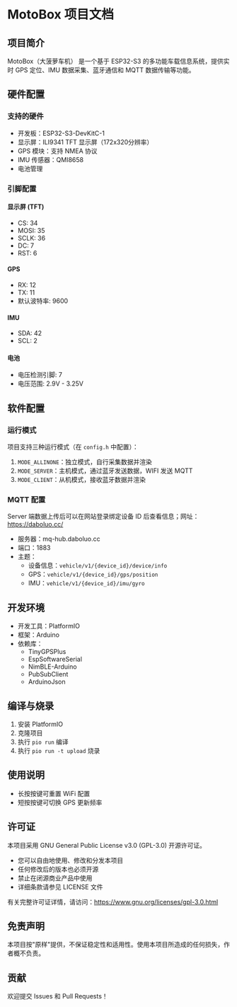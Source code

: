 # MotoBox 项目文档

## 项目简介

MotoBox（大菠萝车机） 是一个基于 ESP32-S3 的多功能车载信息系统，提供实时 GPS 定位、IMU 数据采集、蓝牙通信和 MQTT 数据传输等功能。

## 硬件配置

### 支持的硬件
- 开发板：ESP32-S3-DevKitC-1
- 显示屏：ILI9341 TFT 显示屏（172x320分辨率）
- GPS 模块：支持 NMEA 协议
- IMU 传感器：QMI8658
- 电池管理

### 引脚配置

#### 显示屏 (TFT)
- CS: 34
- MOSI: 35
- SCLK: 36
- DC: 7
- RST: 6

#### GPS
- RX: 12
- TX: 11
- 默认波特率: 9600

#### IMU
- SDA: 42
- SCL: 2

#### 电池
- 电压检测引脚: 7
- 电压范围: 2.9V - 3.25V

## 软件配置

### 运行模式

项目支持三种运行模式（在 `config.h` 中配置）：

1. `MODE_ALLINONE`：独立模式，自行采集数据并渲染
2. `MODE_SERVER`：主机模式，通过蓝牙发送数据，WIFI 发送 MQTT
3. `MODE_CLIENT`：从机模式，接收蓝牙数据并渲染

### MQTT 配置

Server 端数据上传后可以在网站登录绑定设备 ID 后查看信息；网址：https://daboluo.cc/

- 服务器：mq-hub.daboluo.cc
- 端口：1883
- 主题：
  - 设备信息：`vehicle/v1/{device_id}/device/info`
  - GPS：`vehicle/v1/{device_id}/gps/position`
  - IMU：`vehicle/v1/{device_id}/imu/gyro`

## 开发环境

- 开发工具：PlatformIO
- 框架：Arduino
- 依赖库：
  - TinyGPSPlus
  - EspSoftwareSerial
  - NimBLE-Arduino
  - PubSubClient
  - ArduinoJson

## 编译与烧录

1. 安装 PlatformIO
2. 克隆项目
3. 执行 `pio run` 编译
4. 执行 `pio run -t upload` 烧录

## 使用说明

- 长按按键可重置 WiFi 配置
- 短按按键可切换 GPS 更新频率

## 许可证

本项目采用 GNU General Public License v3.0 (GPL-3.0) 开源许可证。

- 您可以自由地使用、修改和分发本项目
- 任何修改后的版本也必须开源
- 禁止在闭源商业产品中使用
- 详细条款请参见 LICENSE 文件

有关完整许可证详情，请访问：https://www.gnu.org/licenses/gpl-3.0.html

## 免责声明

本项目按"原样"提供，不保证稳定性和适用性。使用本项目所造成的任何损失，作者概不负责。

## 贡献

欢迎提交 Issues 和 Pull Requests！
